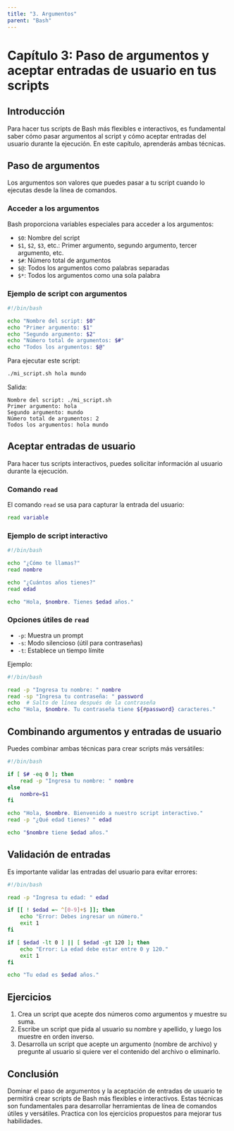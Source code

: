 ```yaml
---
title: "3. Argumentos"
parent: "Bash"
---
```


# Capítulo 3: Paso de argumentos y aceptar entradas de usuario en tus scripts

## Introducción

Para hacer tus scripts de Bash más flexibles e interactivos, es fundamental saber cómo pasar argumentos al script y cómo aceptar entradas del usuario durante la ejecución. En este capítulo, aprenderás ambas técnicas.

## Paso de argumentos

Los argumentos son valores que puedes pasar a tu script cuando lo ejecutas desde la línea de comandos.

### Acceder a los argumentos

Bash proporciona variables especiales para acceder a los argumentos:

- `$0`: Nombre del script
- `$1`, `$2`, `$3`, etc.: Primer argumento, segundo argumento, tercer argumento, etc.
- `$#`: Número total de argumentos
- `$@`: Todos los argumentos como palabras separadas
- `$*`: Todos los argumentos como una sola palabra

### Ejemplo de script con argumentos

```bash
#!/bin/bash

echo "Nombre del script: $0"
echo "Primer argumento: $1"
echo "Segundo argumento: $2"
echo "Número total de argumentos: $#"
echo "Todos los argumentos: $@"
```

Para ejecutar este script:

```bash
./mi_script.sh hola mundo
```

Salida:
```
Nombre del script: ./mi_script.sh
Primer argumento: hola
Segundo argumento: mundo
Número total de argumentos: 2
Todos los argumentos: hola mundo
```

## Aceptar entradas de usuario

Para hacer tus scripts interactivos, puedes solicitar información al usuario durante la ejecución.

### Comando `read`

El comando `read` se usa para capturar la entrada del usuario:

```bash
read variable
```

### Ejemplo de script interactivo

```bash
#!/bin/bash

echo "¿Cómo te llamas?"
read nombre

echo "¿Cuántos años tienes?"
read edad

echo "Hola, $nombre. Tienes $edad años."
```

### Opciones útiles de `read`

- `-p`: Muestra un prompt
- `-s`: Modo silencioso (útil para contraseñas)
- `-t`: Establece un tiempo límite

Ejemplo:

```bash
#!/bin/bash

read -p "Ingresa tu nombre: " nombre
read -sp "Ingresa tu contraseña: " password
echo  # Salto de línea después de la contraseña
echo "Hola, $nombre. Tu contraseña tiene ${#password} caracteres."
```

## Combinando argumentos y entradas de usuario

Puedes combinar ambas técnicas para crear scripts más versátiles:

```bash
#!/bin/bash

if [ $# -eq 0 ]; then
    read -p "Ingresa tu nombre: " nombre
else
    nombre=$1
fi

echo "Hola, $nombre. Bienvenido a nuestro script interactivo."
read -p "¿Qué edad tienes? " edad

echo "$nombre tiene $edad años."
```

## Validación de entradas

Es importante validar las entradas del usuario para evitar errores:

```bash
#!/bin/bash

read -p "Ingresa tu edad: " edad

if [[ ! $edad =~ ^[0-9]+$ ]]; then
    echo "Error: Debes ingresar un número."
    exit 1
fi

if [ $edad -lt 0 ] || [ $edad -gt 120 ]; then
    echo "Error: La edad debe estar entre 0 y 120."
    exit 1
fi

echo "Tu edad es $edad años."
```

## Ejercicios

1. Crea un script que acepte dos números como argumentos y muestre su suma.
2. Escribe un script que pida al usuario su nombre y apellido, y luego los muestre en orden inverso.
3. Desarrolla un script que acepte un argumento (nombre de archivo) y pregunte al usuario si quiere ver el contenido del archivo o eliminarlo.

## Conclusión

Dominar el paso de argumentos y la aceptación de entradas de usuario te permitirá crear scripts de Bash más flexibles e interactivos. Estas técnicas son fundamentales para desarrollar herramientas de línea de comandos útiles y versátiles. Practica con los ejercicios propuestos para mejorar tus habilidades.

